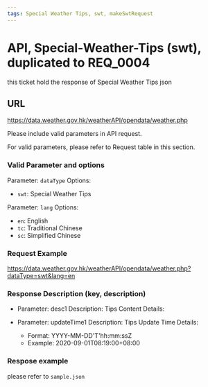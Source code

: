```yaml
---
tags: Special Weather Tips, swt, makeSwtRequest
---
```


# API, Special-Weather-Tips (swt), duplicated to REQ_0004

this ticket hold the response of  Special Weather Tips json


## URL

<https://data.weather.gov.hk/weatherAPI/opendata/weather.php>

Please include valid parameters in API request.

For valid parameters, please refer to Request table in this section.

### Valid Parameter and options

Parameter: `dataType`
Options:

- `swt`: Special Weather Tips

Parameter: `lang`
Options:

- `en`: English
- `tc`: Traditional Chinese
- `sc`: Simplified Chinese

### Request Example

<https://data.weather.gov.hk/weatherAPI/opendata/weather.php?dataType=swt&lang=en>

### Response Description (key, description)

- Parameter: desc1
  Description: Tips Content
  Details:

- Parameter: updateTime1
  Description: Tips Update Time
  Details:
  - Format: YYYY-MM-DD'T'hh:mm:ssZ
  - Example: 2020-09-01T08:19:00+08:00

### Respose example

please refer to `sample.json`
